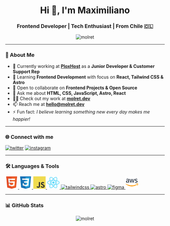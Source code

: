 <h1 align="center">Hi 👋, I'm Maximiliano</h1>
<h3 align="center">Frontend Developer | Tech Enthusiast | From Chile 🇨🇱</h3>

<p align="center">
  <img src="https://komarev.com/ghpvc/?username=molret&label=Profile%20views&color=0e75b6&style=flat" alt="molret" />
</p>

---

### 🚀 About Me  
- 🔭 Currently working at **[PloxHost](https://plox.host/)** as a **Junior Developer & Customer Support Rep**  
- 🌱 Learning **Frontend Development** with focus on **React, Tailwind CSS & Astro**  
- 👯 Open to collaborate on **Frontend Projects & Open Source**  
- 💬 Ask me about **HTML, CSS, JavaScript, Astro, React**  
- 👨‍💻 Check out my work at **[molret.dev](https://molret.dev/)**  
- 📫 Reach me at **hello@molret.dev**  
- ⚡ Fun fact: *I believe learning something new every day makes me happier!*  

---

### 🌐 Connect with me  
<p align="left">
<a href="https://twitter.com/idkmaxii" target="_blank"><img src="https://raw.githubusercontent.com/rahuldkjain/github-profile-readme-generator/master/src/images/icons/Social/twitter.svg" alt="twitter" height="30" width="40" /></a>
<a href="https://instagram.com/idkmaxii" target="_blank"><img src="https://raw.githubusercontent.com/rahuldkjain/github-profile-readme-generator/master/src/images/icons/Social/instagram.svg" alt="instagram" height="30" width="40" /></a>
</p>

---

### 🛠️ Languages & Tools  
<p align="left">
<a href="https://www.w3.org/html/" target="_blank"> <img src="https://raw.githubusercontent.com/devicons/devicon/master/icons/html5/html5-original.svg" alt="html5" width="40" height="40"/> </a>
<a href="https://www.w3schools.com/css/" target="_blank"> <img src="https://raw.githubusercontent.com/devicons/devicon/master/icons/css3/css3-original.svg" alt="css3" width="40" height="40"/> </a>
<a href="https://developer.mozilla.org/en-US/docs/Web/JavaScript" target="_blank"> <img src="https://raw.githubusercontent.com/devicons/devicon/master/icons/javascript/javascript-original.svg" alt="javascript" width="40" height="40"/> </a>
<a href="https://react.dev/" target="_blank"> <img src="https://raw.githubusercontent.com/devicons/devicon/master/icons/react/react-original.svg" alt="react" width="40" height="40"/> </a>
<a href="https://tailwindcss.com/" target="_blank"> <img src="https://www.vectorlogo.zone/logos/tailwindcss/tailwindcss-icon.svg" alt="tailwindcss" width="40" height="40"/> </a>
<a href="https://astro.build/" target="_blank"> <img src="https://raw.githubusercontent.com/withastro/astro/main/assets/brand/logo.svg" alt="astro" width="40" height="40"/> </a>
<a href="https://www.figma.com/" target="_blank"> <img src="https://www.vectorlogo.zone/logos/figma/figma-icon.svg" alt="figma" width="40" height="40"/> </a>
<a href="https://aws.amazon.com" target="_blank"> <img src="https://raw.githubusercontent.com/devicons/devicon/master/icons/amazonwebservices/amazonwebservices-original.svg" alt="aws" width="40" height="40"/> </a>
</p>

---

### 📊 GitHub Stats  
<p align="center">
  <img src="https://github-readme-stats.vercel.app/api/top-langs?username=molret&show_icons=true&locale=en&layout=compact&theme=tokyonight" alt="molret" />
</p>
